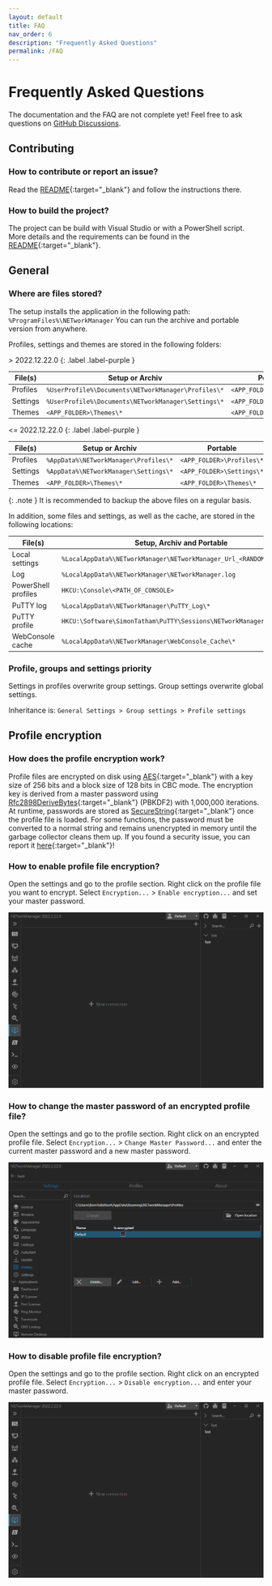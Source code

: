 ```yaml
---
layout: default
title: FAQ
nav_order: 6
description: "Frequently Asked Questions"
permalink: /FAQ
---
```


# Frequently Asked Questions

The documentation and the FAQ are not complete yet! Feel free to ask questions on [GitHub Discussions](https://github.com/BornToBeRoot/NETworkManager/discussions).

## Contributing

### How to contribute or report an issue?

Read the [README](https://github.com/BornToBeRoot/NETworkManager/blob/main/README.md#-contributing){:target="\_blank"} and follow the instructions there.

### How to build the project?

The project can be build with Visual Studio or with a PowerShell script. More details and the requirements can be found in the [README](https://github.com/BornToBeRoot/NETworkManager/blob/main/README.md#-build){:target="\_blank"}.

## General

### Where are files stored?

The setup installs the application in the following path: `%ProgramFiles%\NETworkManager`
You can run the archive and portable version from anywhere.

Profiles, settings and themes are stored in the following folders:

\> 2022.12.22.0
{: .label .label-purple }

| File(s)  | Setup or Archiv                                     | Portable                  |
| -------- | --------------------------------------------------- | ------------------------- |
| Profiles | `%UserProfile%\Documents\NETworkManager\Profiles\*` | `<APP_FOLDER>\Profiles\*` |
| Settings | `%UserProfile%\Documents\NETworkManager\Settings\*` | `<APP_FOLDER>\Settings\*` |
| Themes   | `<APP_FOLDER>\Themes\*`                             | `<APP_FOLDER>\Themes\*`   |

<= 2022.12.22.0
{: .label .label-purple }

| File(s)  | Setup or Archiv                       | Portable                  |
| -------- | ------------------------------------- | ------------------------- |
| Profiles | `%AppData%\NETworkManager\Profiles\*` | `<APP_FOLDER>\Profiles\*` |
| Settings | `%AppData%\NETworkManager\Settings\*` | `<APP_FOLDER>\Settings\*` |
| Themes   | `<APP_FOLDER>\Themes\*`               | `<APP_FOLDER>\Themes\*`   |

{: .note }
It is recommended to backup the above files on a regular basis.

In addition, some files and settings, as well as the cache, are stored in the following locations:

| File(s)             | Setup, Archiv and Portable                                           |
| ------------------- | -------------------------------------------------------------------- |
| Local settings      | `%LocalAppData%\NETworkManager\NETworkManager_Url_<RANDOM_STRING>\*` |
| Log                 | `%LocalAppData%\NETworkManager\NETworkManager.log`                   |
| PowerShell profiles | `HKCU:\Console\<PATH_OF_CONSOLE>`                                    |
| PuTTY log           | `%LocalAppData%\NETworkManager\PuTTY_Log\*`                          |
| PuTTY profile       | `HKCU:\Software\SimonTatham\PuTTY\Sessions\NETworkManager`           |
| WebConsole cache    | `%LocalAppData%\NETworkManager\WebConsole_Cache\*`                   |

### Profile, groups and settings priority

Settings in profiles overwrite group settings. Group settings overwrite global settings.

Inheritance is: `General Settings > Group settings > Profile settings`

## Profile encryption

### How does the profile encryption work?

Profile files are encrypted on disk using [AES](https://docs.microsoft.com/de-de/dotnet/api/system.security.cryptography.aes?view=net-6.0){:target="\_blank"} with a key size of 256 bits and a block size of 128 bits in CBC mode. The encryption key is derived from a master password using [Rfc2898DeriveBytes](https://docs.microsoft.com/en-US/dotnet/api/system.security.cryptography.rfc2898derivebytes?view=net-5.0){:target="\_blank"} (PBKDF2) with 1,000,000 iterations. At runtime, passwords are stored as [SecureString](https://docs.microsoft.com/en-US/dotnet/api/system.security.securestring?view=net-5.0){:target="\_blank"} once the profile file is loaded. For some functions, the password must be converted to a normal string and remains unencrypted in memory until the garbage collector cleans them up. If you found a security issue, you can report it [here](https://github.com/BornToBeRoot/NETworkManager/security/policy){:target="\_blank"}!

### How to enable profile file encryption?

Open the settings and go to the profile section. Right click on the profile file you want to encrypt. Select `Encryption...` > `Enable encryption...` and set your master password.

![ProfileFile_EnableEncryption](ProfileFile_EnableEncryption.gif)

### How to change the master password of an encrypted profile file?

Open the settings and go to the profile section. Right click on an encrypted profile file. Select `Encryption...` > `Change Master Password...` and enter the current master password and a new master password.

![ProfileFile_EnableEncryption](ProfileFile_ChangeMasterPassword.gif)

### How to disable profile file encryption?

Open the settings and go to the profile section. Right click on an encrypted profile file. Select `Encryption...` > `Disable encryption...` and enter your master password.

![ProfileFile_DisableEncryption](ProfileFile_DisableEncryption.gif)
